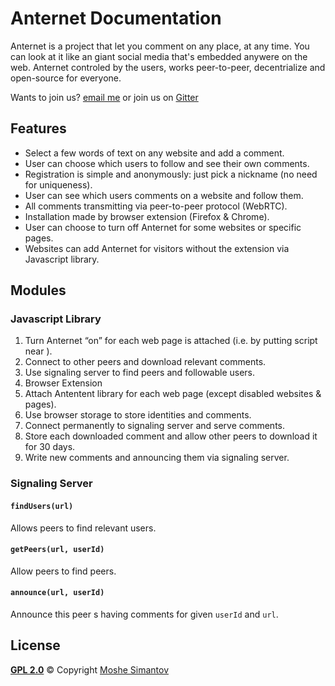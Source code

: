 # Anternet Documentation
Anternet is a project that let you comment on any place, at any time.
You can look at it like an giant social media that's embedded anywere on the web. Anternet controled by the users, works peer-to-peer, decentrialize and open-source for everyone.

Wants to join us? [email me](mailto:ms@development.co.il) or join us on [Gitter](https://gitter.im/Anternet/Documentation)

## Features
* Select a few words of text on any website and add a comment.
* User can choose which users to follow and see their own comments.
* Registration is simple and anonymously: just pick a nickname (no need for uniqueness).
* User can see which users comments on a website and follow them.
* All comments transmitting via peer-to-peer protocol (WebRTC).
* Installation made by browser extension (Firefox & Chrome).
* User can choose to turn off Anternet for some websites or specific pages.
* Websites can add Anternet for visitors without the extension via Javascript library.

## Modules

### Javascript Library
  1. Turn Anternet “on” for each web page is attached (i.e. by putting script near </body>).
  2. Connect to other peers and download relevant comments.
  3. Use signaling server to find peers and followable users.
  4. Browser Extension
  5. Attach Antentent library for each web page (except disabled websites & pages).
  6. Use browser storage to store identities and comments.
  7. Connect permanently to signaling server and serve comments.
  8. Store each downloaded comment and allow other peers to download it for 30 days.
  9. Write new comments and announcing them via signaling server.

### Signaling Server
#### `findUsers(url)`
Allows peers to find relevant users.

#### `getPeers(url, userId)`
Allow peers to find peers.

#### `announce(url, userId)`
Announce this peer s having comments for given `userId` and `url`.


## License

[**GPL 2.0**](LICENSE) © Copyright [Moshe Simantov](https://github.com/moshest)
